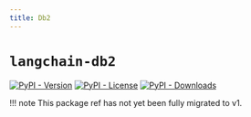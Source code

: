 ```yaml
---
title: Db2
---
```


# `langchain-db2`

[![PyPI - Version](https://img.shields.io/pypi/v/langchain-db2?label=%20)](https://pypi.org/project/langchain-db2/#history)
[![PyPI - License](https://img.shields.io/pypi/l/langchain-db2)](https://opensource.org/licenses/MIT)
[![PyPI - Downloads](https://img.shields.io/pepy/dt/langchain-db2)](https://pypistats.org/packages/langchain-db2)

!!! note
    This package ref has not yet been fully migrated to v1.
